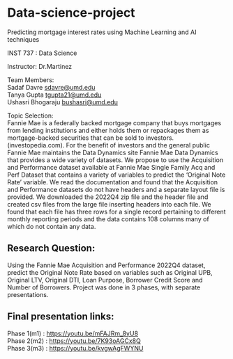 # Data-science-project   

Predicting mortgage interest rates using Machine Learning and AI techniques

INST 737 : Data Science  

Instructor: Dr.Martinez

Team Members:  
Sadaf Davre  sdavre@umd.edu  
Tanya Gupta tgupta21@umd.edu  
Ushasri Bhogaraju bushasri@umd.edu

Topic Selection:  
Fannie Mae is a federally backed mortgage company that buys mortgages from lending institutions and either holds them or repackages them as mortgage-backed securities that can be sold to investors. (investopedia.com). For the benefit of investors and the general public Fannie Mae maintains the Data Dynamics site Fannie Mae Data Dynamics  that provides a wide variety of datasets. We propose to use the Acquisition and Performance dataset available at Fannie Mae Single Family Acq and Perf Dataset that contains a variety of variables to predict the ‘Original Note Rate’ variable.
We read the documentation and found that the Acquisition and Performance datasets do not have headers and a separate layout file is provided. We downloaded the 2022Q4 zip file and the header file and created csv files from the large file inserting headers into each file. We found that each file has three rows for a single record pertaining to different monthly reporting periods and the data contains 108 columns many of which do not contain any data. 
 
## Research Question:  
Using the Fannie Mae Acquisition and Performance 2022Q4 dataset, predict the Original Note Rate based on variables such as Original UPB, Original LTV, Original DTI, Loan Purpose, Borrower Credit Score and Number of Borrowers.
Project was done in 3 phases, with separate presentations.   
## Final presentation links:  
Phase 1(m1) : https://youtu.be/mFAJRm_8yU8   
Phase 2(m2) : https://youtu.be/7K93oAGCx8Q  
Phase 3(m3) : https://youtu.be/kvgwAgFWYNU
